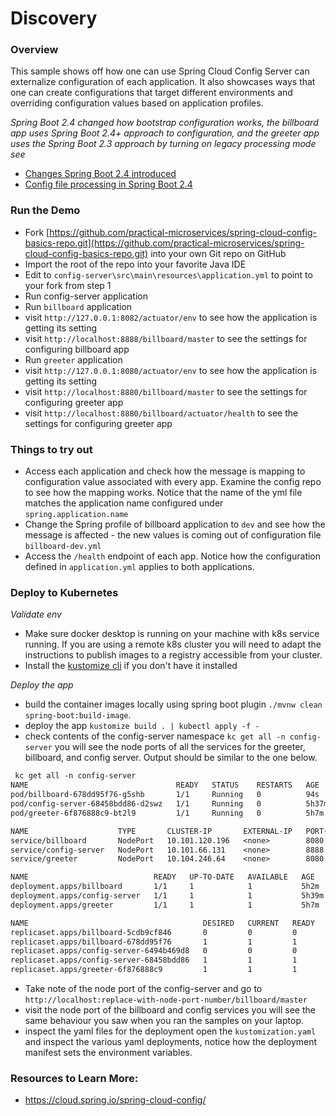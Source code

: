 # Discovery

### Overview

This sample shows off how one can use Spring Cloud Config Server can externalize configuration of each application. 
It also showcases ways that one can create configurations that target different environments and overriding 
configuration values based on application profiles. 

*Spring Boot 2.4 changed how bootstrap configuration works, the billboard app uses Spring Boot 2.4+ approach to
configuration, and the greeter app uses the Spring Boot 2.3 approach by turning on legacy processing mode see*
* [Changes Spring Boot 2.4 introduced](https://www.youtube.com/watch?v=lgyO9C9zdrg&t=1489s)
* [Config file processing in Spring Boot 2.4](https://spring.io/blog/2020/08/14/config-file-processing-in-spring-boot-2-4)

### Run the Demo

* Fork [https://github.com/practical-microservices/spring-cloud-config-basics-repo.git](https://github.com/practical-microservices/spring-cloud-config-basics-repo.git) into your own Git repo on GitHub
* Import the root of the repo into your favorite Java IDE
* Edit to `config-server\src\main\resources\application.yml` to point to your fork from step 1
* Run config-server application
* Run `billboard` application
* visit `http://127.0.0.1:8082/actuator/env` to see how the application is getting its setting
* visit `http://localhost:8888/billboard/master` to see the settings for configuring billboard app
* Run `greeter` application
* visit `http://127.0.0.1:8080/actuator/env` to see how the application is getting its setting
* visit `http://localhost:8880/billboard/master` to see the settings for configuring greeter app
* visit `http://localhost:8880/billboard/actuator/health` to see the settings for configuring greeter app

### Things to try out 
* Access each application and check how the message is mapping to configuration value associated with every app. Examine the config repo to see how the mapping works. Notice that the name of the yml file matches the application name configured under `spring.application.name`
* Change the Spring profile of billboard application to `dev` and see how the message is affected - the new values is coming out of configuration file `billboard-dev.yml`
* Access the `/health` endpoint of each app. Notice how the configuration defined in `application.yml` applies to both applications.

### Deploy to Kubernetes

*Validate env* 
* Make sure docker desktop is running on your machine with k8s service running. If you are using a remote k8s cluster
   you will need to adapt the instructions to publish images to a registry accessible from your cluster. 
* Install the [kustomize cli](https://kustomize.io/) if you don't have it installed

*Deploy the app*
* build the container images locally using spring boot plugin `./mvnw clean spring-boot:build-image`.
* deploy the app `kustomize build . | kubectl apply -f -`
* check contents of the config-server namespace `kc get all -n config-server` you will see the node ports of all the 
  services for the greeter, billboard, and config server. Output should be similar to the one below.
  
```txt
 kc get all -n config-server
NAME                                 READY   STATUS    RESTARTS   AGE
pod/billboard-678dd95f76-g5shb       1/1     Running   0          94s
pod/config-server-68458bdd86-d2swz   1/1     Running   0          5h37m
pod/greeter-6f876888c9-bt2l9         1/1     Running   0          5h7m

NAME                    TYPE       CLUSTER-IP       EXTERNAL-IP   PORT(S)          AGE
service/billboard       NodePort   10.101.120.196   <none>        8080:30542/TCP   5h2m
service/config-server   NodePort   10.101.66.131    <none>        8888:30055/TCP   5h39m
service/greeter         NodePort   10.104.246.64    <none>        8080:31709/TCP   5h17m

NAME                            READY   UP-TO-DATE   AVAILABLE   AGE
deployment.apps/billboard       1/1     1            1           5h2m
deployment.apps/config-server   1/1     1            1           5h39m
deployment.apps/greeter         1/1     1            1           5h7m

NAME                                       DESIRED   CURRENT   READY   AGE
replicaset.apps/billboard-5cdb9cf846       0         0         0       5h2m
replicaset.apps/billboard-678dd95f76       1         1         1       94s
replicaset.apps/config-server-6494b469d8   0         0         0       5h39m
replicaset.apps/config-server-68458bdd86   1         1         1       5h37m
replicaset.apps/greeter-6f876888c9         1         1         1       5h7m

```
* Take note of the node port of the config-server and go to `http://localhost:replace-with-node-port-number/billboard/master`
* visit the node port of the billboard and config services you will see the same behaviour you saw when you ran the samples
  on your laptop.
* inspect the yaml files for the deployment open the `kustomization.yaml` and inspect the various yaml deployments, 
  notice how the deployment manifest sets the environment variables. 
  
### Resources to Learn More:
* https://cloud.spring.io/spring-cloud-config/
